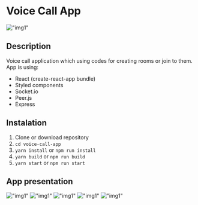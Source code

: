 # Voice Call App
!["img1"](https://i.imgur.com/PGnDpBT.png)

## Description
Voice call application which using codes for creating rooms or join to them. App is using:

- React (create-react-app bundle)
- Styled components
- Socket.io 
- Peer.js
- Express

## Instalation
1. Clone or download repository
2. ```cd voice-call-app```
3. ```yarn install``` or ```npm run install```
4. ```yarn build``` or ```npm run build```
5. ```yarn start``` or ```npm run start```

## App presentation
!["img1"](https://i.imgur.com/PGnDpBT.png)
!["img1"](https://i.imgur.com/BZaHGkg.png)
!["img1"](https://i.imgur.com/3t79ZB4.png)
!["img1"](https://i.imgur.com/OMLjwWH.png)
!["img1"](https://i.imgur.com/J1OWXd9.png)